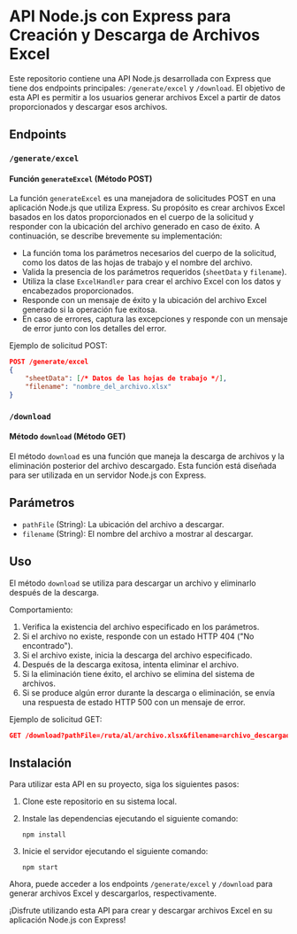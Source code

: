 # API Node.js con Express para Creación y Descarga de Archivos Excel

Este repositorio contiene una API Node.js desarrollada con Express que tiene dos endpoints principales: `/generate/excel` y `/download`. El objetivo de esta API es permitir a los usuarios generar archivos Excel a partir de datos proporcionados y descargar esos archivos.

## Endpoints

### `/generate/excel`

#### Función `generateExcel` (Método POST)

La función `generateExcel` es una manejadora de solicitudes POST en una aplicación Node.js que utiliza Express. Su propósito es crear archivos Excel basados en los datos proporcionados en el cuerpo de la solicitud y responder con la ubicación del archivo generado en caso de éxito. A continuación, se describe brevemente su implementación:

-   La función toma los parámetros necesarios del cuerpo de la solicitud, como los datos de las hojas de trabajo y el nombre del archivo.
-   Valida la presencia de los parámetros requeridos (`sheetData` y `filename`).
-   Utiliza la clase `ExcelHandler` para crear el archivo Excel con los datos y encabezados proporcionados.
-   Responde con un mensaje de éxito y la ubicación del archivo Excel generado si la operación fue exitosa.
-   En caso de errores, captura las excepciones y responde con un mensaje de error junto con los detalles del error.

Ejemplo de solicitud POST:

```json
POST /generate/excel
{
    "sheetData": [/* Datos de las hojas de trabajo */],
    "filename": "nombre_del_archivo.xlsx"
}
```

### `/download`

#### Método `download` (Método GET)

El método `download` es una función que maneja la descarga de archivos y la eliminación posterior del archivo descargado. Esta función está diseñada para ser utilizada en un servidor Node.js con Express.

## Parámetros

-   `pathFile` (String): La ubicación del archivo a descargar.
-   `filename` (String): El nombre del archivo a mostrar al descargar.

## Uso

El método `download` se utiliza para descargar un archivo y eliminarlo después de la descarga.

Comportamiento:

1. Verifica la existencia del archivo especificado en los parámetros.
2. Si el archivo no existe, responde con un estado HTTP 404 ("No encontrado").
3. Si el archivo existe, inicia la descarga del archivo especificado.
4. Después de la descarga exitosa, intenta eliminar el archivo.
5. Si la eliminación tiene éxito, el archivo se elimina del sistema de archivos.
6. Si se produce algún error durante la descarga o eliminación, se envía una respuesta de estado HTTP 500 con un mensaje de error.

Ejemplo de solicitud GET:

```json
GET /download?pathFile=/ruta/al/archivo.xlsx&filename=archivo_descargado.xlsx
```

## Instalación

Para utilizar esta API en su proyecto, siga los siguientes pasos:

1. Clone este repositorio en su sistema local.

2. Instale las dependencias ejecutando el siguiente comando:

    ```
    npm install
    ```

3. Inicie el servidor ejecutando el siguiente comando:

    ```
    npm start
    ```

Ahora, puede acceder a los endpoints `/generate/excel` y `/download` para generar archivos Excel y descargarlos, respectivamente.

¡Disfrute utilizando esta API para crear y descargar archivos Excel en su aplicación Node.js con Express!
